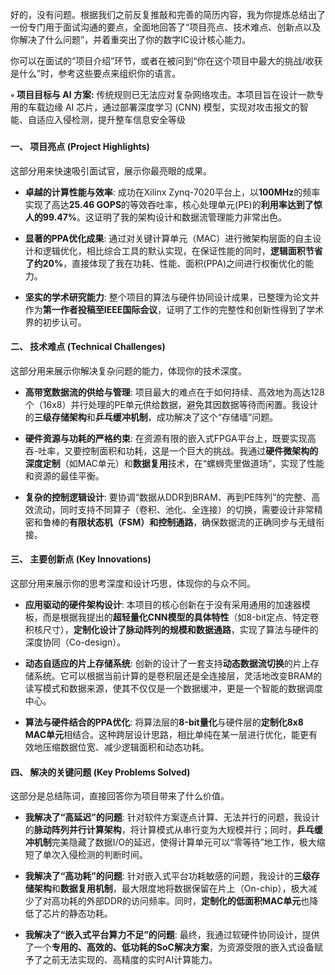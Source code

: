 好的，没有问题。根据我们之前反复推敲和完善的简历内容，我为你提炼总结出了一份专门用于面试沟通的要点，全面地回答了“项目亮点、技术难点、创新点以及你解决了什么问题”，并着重突出了你的数字IC设计核心能力。

你可以在面试的“项目介绍”环节，或者在被问到“你在这个项目中最大的挑战/收获是什么”时，参考这些要点来组织你的语言。

**◦ 项目目标与 AI 方案:** 传统规则已无法应对复杂网络攻击。本项目旨在设计一款专用的车载边缘 AI 芯片，通过部署深度学习 (CNN) 模型，实现对攻击报文的智能、自适应入侵检测，提升整车信息安全等级
### 

#### **一、 项目亮点 (Project Highlights)**

这部分用来快速吸引面试官，展示你最亮眼的成果。

- **卓越的计算性能与效率**: 成功在Xilinx Zynq-7020平台上，以**100MHz**的频率实现了高达**25.46 GOPS**的等效吞吐率，核心处理单元(PE)的**利用率达到了惊人的99.47%**。这证明了我的架构设计和数据流管理能力非常出色。
    
- **显著的PPA优化成果**: 通过对关键计算单元（MAC）进行微架构层面的自主设计和逻辑优化，相比综合工具的默认实现，在保证性能的同时，**逻辑面积节省了约20%**，直接体现了我在功耗、性能、面积(PPA)之间进行权衡优化的能力。
    
- **坚实的学术研究能力**: 整个项目的算法与硬件协同设计成果，已整理为论文并作为**第一作者投稿至IEEE国际会议**，证明了工作的完整性和创新性得到了学术界的初步认可。
    

#### **二、 技术难点 (Technical Challenges)**

这部分用来展示你解决复杂问题的能力，体现你的技术深度。

- **高带宽数据流的供给与管理**: 项目最大的难点在于如何持续、高效地为高达128个（16x8）并行处理的PE单元供给数据，避免其因数据等待而闲置。我设计的**三级存储架构**和**乒乓缓冲机制**，成功解决了这个“存储墙”问题。
    
- **硬件资源与功耗的严格约束**: 在资源有限的嵌入式FPGA平台上，既要实现高吞-吐率，又要控制面积和功耗，这是一个巨大的挑战。我通过**硬件微架构的深度定制**（如MAC单元）和**数据复用**技术，在“螺蛳壳里做道场”，实现了性能和资源的最佳平衡。
    
- **复杂的控制逻辑设计**: 要协调“数据从DDR到BRAM、再到PE阵列”的完整、高效流动，同时支持不同算子（卷积、池化、全连接）的切换，需要设计非常精密和鲁棒的**有限状态机（FSM）和控制通路**，确保数据流的正确同步与无缝衔接。
    

#### **三、 主要创新点 (Key Innovations)**

这部分用来展示你的思考深度和设计巧思，体现你的与众不同。

- **应用驱动的硬件架构设计**: 本项目的核心创新在于没有采用通用的加速器模板，而是根据我提出的**超轻量化CNN模型的具体特性**（如8-bit定点、特定卷积核尺寸），**定制化设计了脉动阵列的规模和数据通路**，实现了算法与硬件的深度协同（Co-design）。
    
- **动态自适应的片上存储系统**: 创新的设计了一套支持**动态数据流切换**的片上存储系统。它可以根据当前计算的是卷积层还是全连接层，灵活地改变BRAM的读写模式和数据来源，使其不仅仅是一个数据缓冲，更是一个智能的数据调度中心。
    
- **算法与硬件结合的PPA优化**: 将算法层的**8-bit量化**与硬件层的**定制化8x8 MAC单元**相结合。这种跨层设计思路，相比单纯在某一层进行优化，能更有效地压缩数据位宽、减少逻辑面积和动态功耗。
    

#### **四、 解决的关键问题 (Key Problems Solved)**

这部分是总结陈词，直接回答你为项目带来了什么价值。

- **我解决了“高延迟”的问题**: 针对软件方案逐点计算、无法并行的问题，我设计的**脉动阵列并行计算架构**，将计算模式从串行变为大规模并行；同时，**乒乓缓冲机制**完美隐藏了数据I/O的延迟，使得计算单元可以“零等待”地工作，极大缩短了单次入侵检测的判断时间。
    
- **我解决了“高功耗”的问题**: 针对嵌入式平台功耗敏感的问题，我设计的**三级存储架构**和**数据复用机制**，最大限度地将数据保留在片上（On-chip），极大减少了对高功耗的外部DDR的访问频率。同时，**定制化的低面积MAC单元**也降低了芯片的静态功耗。
    
- **我解决了“嵌入式平台算力不足”的问题**: 最终，我通过软硬件协同设计，提供了一个**专用的、高效的、低功耗的SoC解决方案**，为资源受限的嵌入式设备赋予了之前无法实现的、高精度的实时AI计算能力。